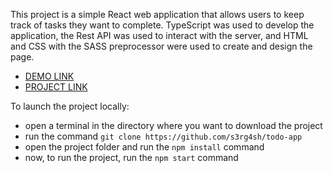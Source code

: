 This project is a simple React web application that allows users to keep track of tasks they want to complete. TypeScript was used to develop the application, the Rest API was used to interact with the server, and HTML and CSS with the SASS preprocessor were used to create and design the page.
- [DEMO LINK](https://s3rg4sh.github.io/todo-app/)
- [PROJECT LINK](https://github.com/s3rg4sh/todo-app/)
    
To launch the project locally:
- open a terminal in the directory where you want to download the project
- run the command ```git clone https://github.com/s3rg4sh/todo-app```
- open the project folder and run the ```npm install``` command
- now, to run the project, run the ```npm start``` command
